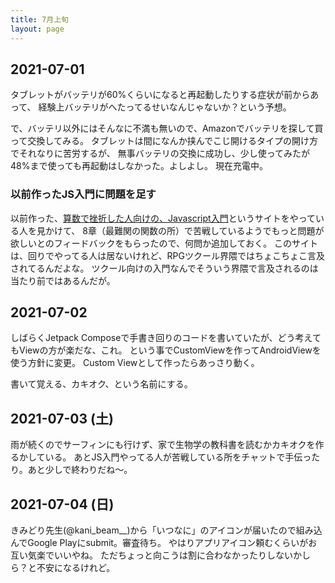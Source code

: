 ```yaml
---
title: 7月上旬
layout: page
---
```

## 2021-07-01

タブレットがバッテリが60%くらいになると再起動したりする症状が前からあって、
経験上バッテリがへたってるせいなんじゃないか？という予想。

で、バッテリ以外にはそんなに不満も無いので、Amazonでバッテリを探して買って交換してみる。
タブレットは間になんか挟んでこじ開けるタイプの開け方でそれなりに苦労するが、
無事バッテリの交換に成功し、少し使ってみたが48%まで使っても再起動はしなかった。よしよし。
現在充電中。

### 以前作ったJS入門に問題を足す

以前作った、[算数で挫折した人向けの、Javascript入門](https://karino2.github.io/js-introduction/)というサイトをやっている人を見かけて、
8章（最難関の関数の所）で苦戦しているようでもっと問題が欲しいとのフィードバックをもらったので、何問か追加しておく。
このサイトは、回りでやってる人は居ないけれど、RPGツクール界隈ではちょこちょこ言及されてるんだよな。
ツクール向けの入門なんでそういう界隈で言及されるのは当たり前ではあるんだが。

## 2021-07-02

しばらくJetpack Composeで手書き回りのコードを書いていたが、どう考えてもViewの方が楽だな、これ。
という事でCustomViewを作ってAndroidViewを使う方針に変更。
Custom Viewとして作ったらあっさり動く。

書いて覚える、カキオク、という名前にする。

## 2021-07-03 (土)

雨が続くのでサーフィンにも行けず、家で生物学の教科書を読むかカキオクを作るかしている。
あとJS入門やってる人が苦戦している所をチャットで手伝ったり。あと少しで終わりだね〜。

## 2021-07-04 (日)

きみどり先生(@kani_beam__)から「いつなに」のアイコンが届いたので組み込んでGoogle Playにsubmit。審査待ち。
やはりアプリアイコン頼むくらいがお互い気楽でいいやね。
ただちょっと向こうは割に合わなかったりしないかしら？と不安になるけれど。